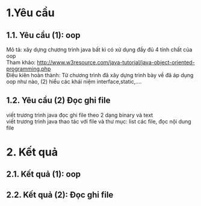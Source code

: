 # 1.Yêu cầu
## 1.1. Yêu cầu (1): oop
Mô tả: xây dựng chương trình java bất kì có xử dụng đầy đủ 4 tính chất của oop  
Tham khảo: http://www.w3resource.com/java-tutorial/java-object-oriented-programming.php  
Điều kiên hoàn thành: Từ chương trình đã xây dựng trình bày về đã áp dụng oop như nào, (2) hiểu các khái niệm interface,static,....  
## 1.2. Yêu cầu (2) Đọc ghi file
viết trương trình java đọc ghi file theo 2 dạng binary và text  
viết trương trình java thao tác với file và thư mục: list các file, đọc nội dung file  
# 2. Kết quả
## 2.1. Kết quả (1): oop
## 2.2. Kết quả (2): Đọc ghi file
